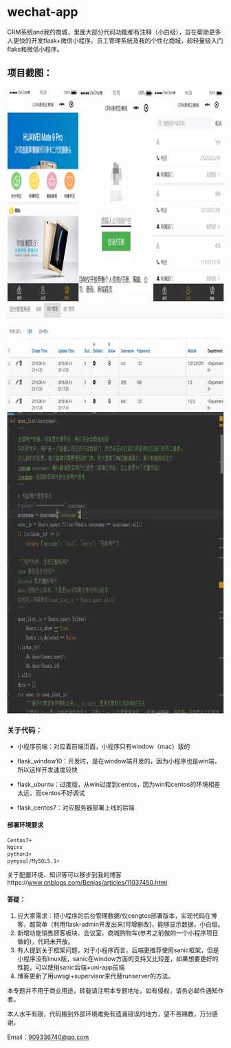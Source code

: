 # wechat-app

CRM系统and我的商城，里面大部分代码功能都有注释（小白级），旨在帮助更多人更快的开发flask+微信小程序。员工管理系统及我的个性化商城，超轻量级入门flaks和微信小程序。



## 项目截图：



<img src="assets/展示.png" alt="展示" title="展示" width="900"  height = "500" />



<img src="assets/后台.png" alt="后台" title="后台" width="1000"  height = "250" />

<img src="assets/代码.png" alt="代码" title="代码" width="1000"  height = "700" />

### 关于代码：

- 小程序前端：对应着前端页面，小程序只有window（mac）版的
- flask_window10：开发时，是在window端开发的，因为小程序也是win端，所以这样开发速度较快

- flask_ubuntu：过度版，从win过度到centos，因为win和centos的环境相差太远，而centos不好调试
- flask_centos7：对应服务器部署上线的后端

#### 部署环境要求

    Centos7+
    Nginx
    python3+
    pymysql/MySQL5.1+
关于配置环境、知识等可以移步到我的博客https://www.cnblogs.com/Benjas/articles/11037450.html

#### 答疑：

1. 应大家需求：把小程序的后台管理数据/仅cengtos部署版本，实现代码在博客，超简单（利用flask-admin开发出来[可增删改]，能够显示数据，小白级。
2. 新增功能销售顾客板块、会议室、商城购物车(参考之前做的一个小程序项目做的)，代码未开放。
3. 有人提到关于框架问题，对于小程序而言，后端更推荐使用sanic框架，但是小程序没有linux版，sanic在window方面的支持又比较差，如果想要更好的性能，可以使用sanic后端+uni-app前端
4. 博客更新了用uwsgi+supervisor来代替runserver的方法。



本专题并不用于商业用途，转载请注明本专题地址，如有侵权，请务必邮件通知作者。

本人水平有限，代码搬到外部环境难免有遗漏错误的地方，望不吝赐教，万分感谢。

Email：909336740@qq.com

